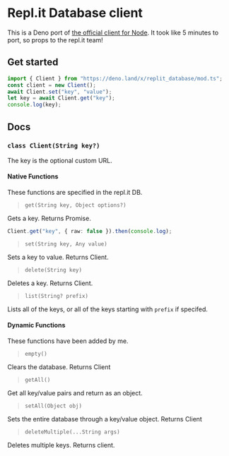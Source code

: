 # Repl.it Database client

This is a Deno port of [the official client for Node](https://github.com/replit/database-node). It took like 5 minutes to port, so props to the repl.it team!

## Get started

```typescript
import { Client } from "https://deno.land/x/replit_database/mod.ts";
const client = new Client();
await Client.set("key", "value");
let key = await Client.get("key");
console.log(key);
```

## Docs

### `class Client(String key?)`

The key is the optional custom URL.

#### Native Functions

These functions are specified in the repl.it DB.

> `get(String key, Object options?)`

Gets a key. Returns Promise.

```typescript
Client.get("key", { raw: false }).then(console.log);
```

> `set(String key, Any value)`

Sets a key to value. Returns Client.

> `delete(String key)`

Deletes a key. Returns Client.

> `list(String? prefix)`

Lists all of the keys, or all of the keys starting with `prefix` if specifed.

#### Dynamic Functions

These functions have been added by me.

> `empty()`

Clears the database. Returns Client

> `getAll()`

Get all key/value pairs and return as an object.

> `setAll(Object obj)`

Sets the entire database through a key/value object. Returns Client

> `deleteMultiple(...String args)`

Deletes multiple keys. Returns client.
